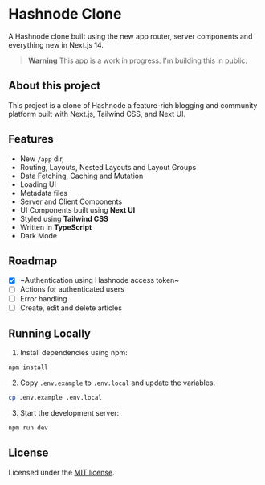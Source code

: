 # Hashnode Clone

A Hashnode clone built using the new app router, server components and everything new in Next.js 14.

> **Warning**
> This app is a work in progress. I'm building this in public.

## About this project

This project is a clone of Hashnode a feature-rich blogging and community platform built with Next.js, Tailwind CSS, and Next UI.

## Features

- New `/app` dir,
- Routing, Layouts, Nested Layouts and Layout Groups
- Data Fetching, Caching and Mutation
- Loading UI
- Metadata files
- Server and Client Components
- UI Components built using **Next UI**
- Styled using **Tailwind CSS**
- Written in **TypeScript**
- Dark Mode

## Roadmap

- [x] ~Authentication using Hashnode access token~
- [ ] Actions for authenticated users
- [ ] Error handling
- [ ] Create, edit and delete articles

## Running Locally

1. Install dependencies using npm:

```sh
npm install
```

2. Copy `.env.example` to `.env.local` and update the variables.

```sh
cp .env.example .env.local
```

3. Start the development server:

```sh
npm run dev
```

## License

Licensed under the [MIT license](https://github.com/akash3444/hashnode-clone/blob/main/LICENSE.md).
